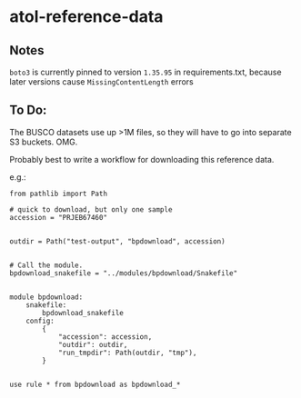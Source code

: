 # atol-reference-data

## Notes

`boto3` is currently pinned to version `1.35.95` in requirements.txt, because
later versions cause `MissingContentLength` errors

## To Do:

The BUSCO datasets use up >1M files, so they will have to go into separate S3 buckets. OMG.

Probably best to write a workflow for downloading this reference data.

e.g.:

```python3
from pathlib import Path

# quick to download, but only one sample
accession = "PRJEB67460"


outdir = Path("test-output", "bpdownload", accession)


# Call the module.
bpdownload_snakefile = "../modules/bpdownload/Snakefile"


module bpdownload:
    snakefile:
        bpdownload_snakefile
    config:
        {
            "accession": accession,
            "outdir": outdir,
            "run_tmpdir": Path(outdir, "tmp"),
        }


use rule * from bpdownload as bpdownload_*
```